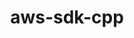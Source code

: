 ---
title: "aws-sdk-cpp"
layout: cache
categories: [package, develop]
meta: {"versions": ["1.10.32", "1.11.144", "1.9.247"], "compilers": ["apple-clang@=14.0.0", "apple-clang@=14.0.3", "gcc@=11.3.0", "gcc@=7.3.1"], "oss": ["amzn2", "ubuntu22.04", "ventura"], "platforms": ["darwin", "linux"], "targets": ["aarch64", "ivybridge", "x86_64_v3"], "stacks": ["ml-darwin-aarch64-mps", "ml-linux-x86_64-cpu", "ml-linux-x86_64-cuda", "root"], "num_specs": 24, "num_specs_by_stack": {"ml-darwin-aarch64-mps": 3, "root": 24, "ml-linux-x86_64-cuda": 3, "ml-linux-x86_64-cpu": 3}}
spec_details: [{"hash": "u3sk2tzcoxefrsyxfgojgks7g5cqceqx", "compiler": "apple-clang@=14.0.0", "versions": ["1.10.32"], "os": "ventura", "platform": "darwin", "target": "aarch64", "variants": ["build_system=cmake", "build_type=Release", "generator=make", "~ipo"], "stacks": ["ml-darwin-aarch64-mps", "root"], "size": "-", "tarball": "https://binaries.spack.io/develop/build_cache/darwin-ventura-aarch64/apple-clang-14.0.0/aws-sdk-cpp-1.10.32/darwin-ventura-aarch64-apple-clang-14.0.0-aws-sdk-cpp-1.10.32-u3sk2tzcoxefrsyxfgojgks7g5cqceqx.spack"}, {"hash": "dh2lob4wuoedtprbmjoijxtrdpjlglap", "compiler": "apple-clang@=14.0.0", "versions": ["1.10.32"], "os": "ventura", "platform": "darwin", "target": "aarch64", "variants": ["build_system=cmake", "build_type=Release", "generator=make", "~ipo"], "stacks": ["root"], "size": "-", "tarball": "https://binaries.spack.io/develop/build_cache/darwin-ventura-aarch64/apple-clang-14.0.0/aws-sdk-cpp-1.10.32/darwin-ventura-aarch64-apple-clang-14.0.0-aws-sdk-cpp-1.10.32-dh2lob4wuoedtprbmjoijxtrdpjlglap.spack"}, {"hash": "xzdcnjgmzjbyz4beddcna3csaa7uanee", "compiler": "apple-clang@=14.0.0", "versions": ["1.10.32"], "os": "ventura", "platform": "darwin", "target": "aarch64", "variants": ["build_system=cmake", "build_type=Release", "generator=make", "~ipo"], "stacks": ["ml-darwin-aarch64-mps", "root"], "size": "-", "tarball": "https://binaries.spack.io/develop/build_cache/darwin-ventura-aarch64/apple-clang-14.0.0/aws-sdk-cpp-1.10.32/darwin-ventura-aarch64-apple-clang-14.0.0-aws-sdk-cpp-1.10.32-xzdcnjgmzjbyz4beddcna3csaa7uanee.spack"}, {"hash": "lczbabktvnbodzgxt7u5ylkda4525tgw", "compiler": "apple-clang@=14.0.0", "versions": ["1.11.144"], "os": "ventura", "platform": "darwin", "target": "aarch64", "variants": ["build_system=cmake", "build_type=Release", "generator=make", "~ipo"], "stacks": ["ml-darwin-aarch64-mps", "root"], "size": "-", "tarball": "https://binaries.spack.io/develop/build_cache/darwin-ventura-aarch64/apple-clang-14.0.0/aws-sdk-cpp-1.11.144/darwin-ventura-aarch64-apple-clang-14.0.0-aws-sdk-cpp-1.11.144-lczbabktvnbodzgxt7u5ylkda4525tgw.spack"}, {"hash": "w7oadqqvlxmwxiklhhbz63ygp2urr5r2", "compiler": "apple-clang@=14.0.0", "versions": ["1.10.32"], "os": "ventura", "platform": "darwin", "target": "aarch64", "variants": ["build_system=cmake", "build_type=Release", "generator=make", "~ipo"], "stacks": ["root"], "size": "-", "tarball": "https://binaries.spack.io/develop/build_cache/darwin-ventura-aarch64/apple-clang-14.0.0/aws-sdk-cpp-1.10.32/darwin-ventura-aarch64-apple-clang-14.0.0-aws-sdk-cpp-1.10.32-w7oadqqvlxmwxiklhhbz63ygp2urr5r2.spack"}, {"hash": "dz5jp6pc4ulxtu27fpnvqpqabsemijcv", "compiler": "apple-clang@=14.0.3", "versions": ["1.10.32"], "os": "ventura", "platform": "darwin", "target": "aarch64", "variants": ["build_system=cmake", "build_type=Release", "generator=make", "~ipo"], "stacks": ["root"], "size": "-", "tarball": "https://binaries.spack.io/develop/build_cache/darwin-ventura-aarch64/apple-clang-14.0.3/aws-sdk-cpp-1.10.32/darwin-ventura-aarch64-apple-clang-14.0.3-aws-sdk-cpp-1.10.32-dz5jp6pc4ulxtu27fpnvqpqabsemijcv.spack"}, {"hash": "p37dwgyzu7iej5nxqecew725ohcjh5ae", "compiler": "apple-clang@=14.0.3", "versions": ["1.10.32"], "os": "ventura", "platform": "darwin", "target": "aarch64", "variants": ["build_system=cmake", "build_type=Release", "generator=make", "~ipo"], "stacks": ["root"], "size": "-", "tarball": "https://binaries.spack.io/develop/build_cache/darwin-ventura-aarch64/apple-clang-14.0.3/aws-sdk-cpp-1.10.32/darwin-ventura-aarch64-apple-clang-14.0.3-aws-sdk-cpp-1.10.32-p37dwgyzu7iej5nxqecew725ohcjh5ae.spack"}, {"hash": "vl6tdkh6knbtaonqaxpn7o2k3jml4duc", "compiler": "gcc@=7.3.1", "versions": ["1.10.32"], "os": "amzn2", "platform": "linux", "target": "ivybridge", "variants": ["build_system=cmake", "build_type=RelWithDebInfo", "~ipo"], "stacks": ["root"], "size": "-", "tarball": "https://binaries.spack.io/develop/build_cache/linux-amzn2-ivybridge/gcc-7.3.1/aws-sdk-cpp-1.10.32/linux-amzn2-ivybridge-gcc-7.3.1-aws-sdk-cpp-1.10.32-vl6tdkh6knbtaonqaxpn7o2k3jml4duc.spack"}, {"hash": "dx6lmtc5hbidaadzolm64cwm5jmu3jqv", "compiler": "gcc@=7.3.1", "versions": ["1.9.247"], "os": "amzn2", "platform": "linux", "target": "ivybridge", "variants": ["build_system=cmake", "build_type=RelWithDebInfo", "~ipo", "patches=ba86e05"], "stacks": ["root"], "size": "-", "tarball": "https://binaries.spack.io/develop/build_cache/linux-amzn2-ivybridge/gcc-7.3.1/aws-sdk-cpp-1.9.247/linux-amzn2-ivybridge-gcc-7.3.1-aws-sdk-cpp-1.9.247-dx6lmtc5hbidaadzolm64cwm5jmu3jqv.spack"}, {"hash": "p7tzm6lmobzwvxvsqqx4gghww7zwu7aa", "compiler": "gcc@=7.3.1", "versions": ["1.9.247"], "os": "amzn2", "platform": "linux", "target": "ivybridge", "variants": ["build_system=cmake", "build_type=RelWithDebInfo", "~ipo", "patches=ba86e05"], "stacks": ["root"], "size": "-", "tarball": "https://binaries.spack.io/develop/build_cache/linux-amzn2-ivybridge/gcc-7.3.1/aws-sdk-cpp-1.9.247/linux-amzn2-ivybridge-gcc-7.3.1-aws-sdk-cpp-1.9.247-p7tzm6lmobzwvxvsqqx4gghww7zwu7aa.spack"}, {"hash": "ezwasylrr6h4mddqwdv4zqzvvf43sy2o", "compiler": "gcc@=7.3.1", "versions": ["1.10.32"], "os": "amzn2", "platform": "linux", "target": "x86_64_v3", "variants": ["build_system=cmake", "build_type=RelWithDebInfo", "generator=make", "~ipo"], "stacks": ["root"], "size": "-", "tarball": "https://binaries.spack.io/develop/build_cache/linux-amzn2-x86_64_v3/gcc-7.3.1/aws-sdk-cpp-1.10.32/linux-amzn2-x86_64_v3-gcc-7.3.1-aws-sdk-cpp-1.10.32-ezwasylrr6h4mddqwdv4zqzvvf43sy2o.spack"}, {"hash": "4cit427dfbkztjjv5gz2emr2mwxmqrv3", "compiler": "gcc@=7.3.1", "versions": ["1.9.247"], "os": "amzn2", "platform": "linux", "target": "x86_64_v3", "variants": ["build_system=cmake", "build_type=RelWithDebInfo", "~ipo", "patches=ba86e05"], "stacks": ["root"], "size": "-", "tarball": "https://binaries.spack.io/develop/build_cache/linux-amzn2-x86_64_v3/gcc-7.3.1/aws-sdk-cpp-1.9.247/linux-amzn2-x86_64_v3-gcc-7.3.1-aws-sdk-cpp-1.9.247-4cit427dfbkztjjv5gz2emr2mwxmqrv3.spack"}, {"hash": "5pz4gqotfcbwitfw5q2r2vuclhwt7g3m", "compiler": "gcc@=7.3.1", "versions": ["1.9.247"], "os": "amzn2", "platform": "linux", "target": "x86_64_v3", "variants": ["build_type=RelWithDebInfo", "~ipo", "patches=ba86e05"], "stacks": ["root"], "size": "-", "tarball": "https://binaries.spack.io/develop/build_cache/linux-amzn2-x86_64_v3/gcc-7.3.1/aws-sdk-cpp-1.9.247/linux-amzn2-x86_64_v3-gcc-7.3.1-aws-sdk-cpp-1.9.247-5pz4gqotfcbwitfw5q2r2vuclhwt7g3m.spack"}, {"hash": "cn3rrorg266vk6fgbukwdgf7p4xieft2", "compiler": "gcc@=7.3.1", "versions": ["1.9.247"], "os": "amzn2", "platform": "linux", "target": "x86_64_v3", "variants": ["build_type=RelWithDebInfo", "~ipo", "patches=ba86e05"], "stacks": ["root"], "size": "-", "tarball": "https://binaries.spack.io/develop/build_cache/linux-amzn2-x86_64_v3/gcc-7.3.1/aws-sdk-cpp-1.9.247/linux-amzn2-x86_64_v3-gcc-7.3.1-aws-sdk-cpp-1.9.247-cn3rrorg266vk6fgbukwdgf7p4xieft2.spack"}, {"hash": "7qgmv6keneedrjuszdw2y7bta6747ze7", "compiler": "gcc@=7.3.1", "versions": ["1.9.247"], "os": "amzn2", "platform": "linux", "target": "x86_64_v3", "variants": ["build_system=cmake", "build_type=RelWithDebInfo", "~ipo", "patches=ba86e05"], "stacks": ["root"], "size": "-", "tarball": "https://binaries.spack.io/develop/build_cache/linux-amzn2-x86_64_v3/gcc-7.3.1/aws-sdk-cpp-1.9.247/linux-amzn2-x86_64_v3-gcc-7.3.1-aws-sdk-cpp-1.9.247-7qgmv6keneedrjuszdw2y7bta6747ze7.spack"}, {"hash": "s4bkedtl54hkkjoopnyr25lhccqth5ai", "compiler": "gcc@=7.3.1", "versions": ["1.9.247"], "os": "amzn2", "platform": "linux", "target": "x86_64_v3", "variants": ["build_system=cmake", "build_type=RelWithDebInfo", "~ipo", "patches=ba86e05"], "stacks": ["root"], "size": "-", "tarball": "https://binaries.spack.io/develop/build_cache/linux-amzn2-x86_64_v3/gcc-7.3.1/aws-sdk-cpp-1.9.247/linux-amzn2-x86_64_v3-gcc-7.3.1-aws-sdk-cpp-1.9.247-s4bkedtl54hkkjoopnyr25lhccqth5ai.spack"}, {"hash": "erdlxztujpupjfwimrt5wxu4sla6wh6f", "compiler": "gcc@=7.3.1", "versions": ["1.9.247"], "os": "amzn2", "platform": "linux", "target": "x86_64_v3", "variants": ["build_system=cmake", "build_type=RelWithDebInfo", "~ipo", "patches=ba86e05"], "stacks": ["root"], "size": "-", "tarball": "https://binaries.spack.io/develop/build_cache/linux-amzn2-x86_64_v3/gcc-7.3.1/aws-sdk-cpp-1.9.247/linux-amzn2-x86_64_v3-gcc-7.3.1-aws-sdk-cpp-1.9.247-erdlxztujpupjfwimrt5wxu4sla6wh6f.spack"}, {"hash": "7unzekl6rrdvjfmvpg3zcwxpmprihzo6", "compiler": "gcc@=11.3.0", "versions": ["1.10.32"], "os": "ubuntu22.04", "platform": "linux", "target": "x86_64_v3", "variants": ["build_system=cmake", "build_type=Release", "generator=make", "~ipo"], "stacks": ["ml-linux-x86_64-cuda", "ml-linux-x86_64-cpu", "root"], "size": "-", "tarball": "https://binaries.spack.io/develop/build_cache/linux-ubuntu22.04-x86_64_v3/gcc-11.3.0/aws-sdk-cpp-1.10.32/linux-ubuntu22.04-x86_64_v3-gcc-11.3.0-aws-sdk-cpp-1.10.32-7unzekl6rrdvjfmvpg3zcwxpmprihzo6.spack"}, {"hash": "kvpxl2jlh5a4a7yzhyuvvwtpsjddfqia", "compiler": "gcc@=11.3.0", "versions": ["1.10.32"], "os": "ubuntu22.04", "platform": "linux", "target": "x86_64_v3", "variants": ["build_system=cmake", "build_type=Release", "generator=make", "~ipo"], "stacks": ["root"], "size": "-", "tarball": "https://binaries.spack.io/develop/build_cache/linux-ubuntu22.04-x86_64_v3/gcc-11.3.0/aws-sdk-cpp-1.10.32/linux-ubuntu22.04-x86_64_v3-gcc-11.3.0-aws-sdk-cpp-1.10.32-kvpxl2jlh5a4a7yzhyuvvwtpsjddfqia.spack"}, {"hash": "uraefintijlm67utqrqli6badacxnu2w", "compiler": "gcc@=11.3.0", "versions": ["1.10.32"], "os": "ubuntu22.04", "platform": "linux", "target": "x86_64_v3", "variants": ["build_system=cmake", "build_type=RelWithDebInfo", "generator=make", "~ipo"], "stacks": ["root"], "size": "-", "tarball": "https://binaries.spack.io/develop/build_cache/linux-ubuntu22.04-x86_64_v3/gcc-11.3.0/aws-sdk-cpp-1.10.32/linux-ubuntu22.04-x86_64_v3-gcc-11.3.0-aws-sdk-cpp-1.10.32-uraefintijlm67utqrqli6badacxnu2w.spack"}, {"hash": "4o6mru4qyk4r6kwwrikzsljmixalww3p", "compiler": "gcc@=11.3.0", "versions": ["1.11.144"], "os": "ubuntu22.04", "platform": "linux", "target": "x86_64_v3", "variants": ["build_system=cmake", "build_type=Release", "generator=make", "~ipo"], "stacks": ["ml-linux-x86_64-cuda", "ml-linux-x86_64-cpu", "root"], "size": "-", "tarball": "https://binaries.spack.io/develop/build_cache/linux-ubuntu22.04-x86_64_v3/gcc-11.3.0/aws-sdk-cpp-1.11.144/linux-ubuntu22.04-x86_64_v3-gcc-11.3.0-aws-sdk-cpp-1.11.144-4o6mru4qyk4r6kwwrikzsljmixalww3p.spack"}, {"hash": "3goyi64q2dviosxc3m6yri6poz456zxm", "compiler": "gcc@=11.3.0", "versions": ["1.10.32"], "os": "ubuntu22.04", "platform": "linux", "target": "x86_64_v3", "variants": ["build_system=cmake", "build_type=Release", "generator=make", "~ipo"], "stacks": ["root"], "size": "-", "tarball": "https://binaries.spack.io/develop/build_cache/linux-ubuntu22.04-x86_64_v3/gcc-11.3.0/aws-sdk-cpp-1.10.32/linux-ubuntu22.04-x86_64_v3-gcc-11.3.0-aws-sdk-cpp-1.10.32-3goyi64q2dviosxc3m6yri6poz456zxm.spack"}, {"hash": "hxcfhsvn4jjxy74nkplsvxu6drp3ikff", "compiler": "gcc@=11.3.0", "versions": ["1.10.32"], "os": "ubuntu22.04", "platform": "linux", "target": "x86_64_v3", "variants": ["build_system=cmake", "build_type=Release", "generator=make", "~ipo"], "stacks": ["root"], "size": "-", "tarball": "https://binaries.spack.io/develop/build_cache/linux-ubuntu22.04-x86_64_v3/gcc-11.3.0/aws-sdk-cpp-1.10.32/linux-ubuntu22.04-x86_64_v3-gcc-11.3.0-aws-sdk-cpp-1.10.32-hxcfhsvn4jjxy74nkplsvxu6drp3ikff.spack"}, {"hash": "skccgx47z3ydw3mn2xp6rth5fpyqkuda", "compiler": "gcc@=11.3.0", "versions": ["1.10.32"], "os": "ubuntu22.04", "platform": "linux", "target": "x86_64_v3", "variants": ["build_system=cmake", "build_type=Release", "generator=make", "~ipo"], "stacks": ["ml-linux-x86_64-cuda", "ml-linux-x86_64-cpu", "root"], "size": "-", "tarball": "https://binaries.spack.io/develop/build_cache/linux-ubuntu22.04-x86_64_v3/gcc-11.3.0/aws-sdk-cpp-1.10.32/linux-ubuntu22.04-x86_64_v3-gcc-11.3.0-aws-sdk-cpp-1.10.32-skccgx47z3ydw3mn2xp6rth5fpyqkuda.spack"}]
---